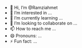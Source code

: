 - 👋 Hi, I’m @Ramziahmet
- 👀 I’m interested in ...
- 🌱 I’m currently learning ...
- 💞️ I’m looking to collaborate on ...
- 📫 How to reach me ...
- 😄 Pronouns: ...
- ⚡ Fun fact: ...

<!---
Ramziahmet/Ramziahmet is a ✨ special ✨ repository because its `README.md` (this file) appears on your GitHub profile.
You can click the Preview link to take a look at your changes.
--->
